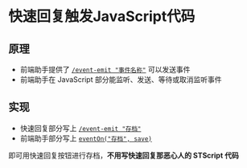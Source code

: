 # 快速回复触发JavaScript代码

## 原理
- 前端助手提供了 [`/event-emit "事件名称"`](../功能详情/监听和发送事件#quick-reply-命令) 可以发送事件
- 前端助手在 JavaScript 部分能监听、发送、等待或取消监听事件

## 实现
- 快速回复部分写上 [`/event-emit "存档"`](../功能详情/监听和发送事件#quick-reply-命令)
- 前端助手部分写上 [`eventOn("存档", save)`](../功能详情/监听和发送事件#eventon)

即可用快速回复按钮进行存档，**不用写快速回复那恶心人的 STScript 代码**